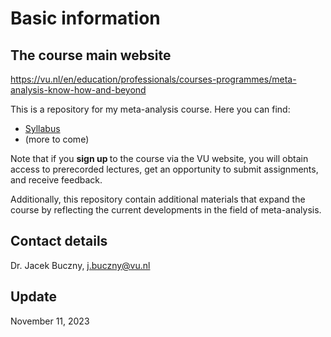 # Basic information

## The course main website
https://vu.nl/en/education/professionals/courses-programmes/meta-analysis-know-how-and-beyond

This is a repository for my meta-analysis course. Here you can find:
- [Syllabus](https://github.com/jbuczny/meta-analysis_know_how_and_beyond/blob/main/syllabus.md)
- (more to come)

Note that if you <b> sign up </b> to the course via the VU website, you will obtain access to prerecorded lectures, get an opportunity to submit assignments, and receive feedback.

Additionally, this repository contain additional materials that expand the course by reflecting the current developments in the field of meta-analysis.

## Contact details
Dr. Jacek Buczny, j.buczny@vu.nl

## Update
November 11, 2023
